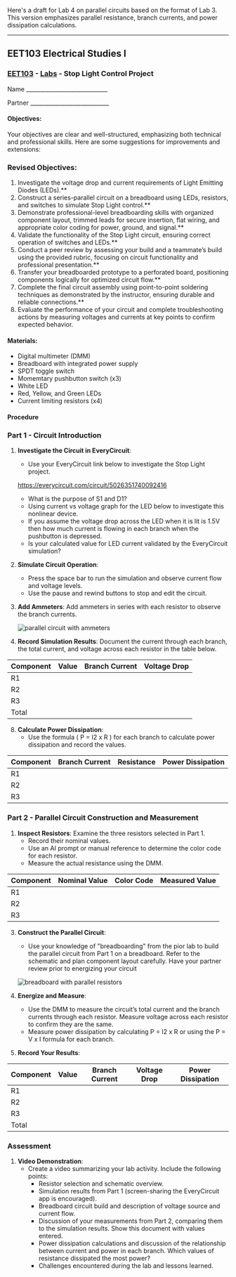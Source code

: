 Here's a draft for Lab 4 on parallel circuits based on the format of Lab 3. This version emphasizes parallel resistance, branch currents, and power dissipation calculations.

---

## EET103 Electrical Studies I

### [EET103](../../) - [Labs](../) - Stop Light Control Project

Name _____________________________

Partner ____________________________

#### Objectives: 
Your objectives are clear and well-structured, emphasizing both technical and professional skills. Here are some suggestions for improvements and extensions:

### Revised Objectives:
1. Investigate the voltage drop and current requirements of Light Emitting Diodes (LEDs).**
2. Construct a series-parallel circuit on a breadboard using LEDs, resistors, and switches to simulate Stop Light control.**
3. Demonstrate professional-level breadboarding skills with organized component layout, trimmed leads for secure insertion, flat wiring, and appropriate color coding for power, ground, and signal.**
4. Validate the functionality of the Stop Light circuit, ensuring correct operation of switches and LEDs.**
5. Conduct a peer review by assessing your build and a teammate’s build using the provided rubric, focusing on circuit functionality and professional presentation.**
6. Transfer your breadboarded prototype to a perforated board, positioning components logically for optimized circuit flow.**
7. Complete the final circuit assembly using point-to-point soldering techniques as demonstrated by the instructor, ensuring durable and reliable connections.**
8. Evaluate the performance of your circuit and complete troubleshooting actions by measuring voltages and currents at key points to confirm expected behavior.


#### Materials: 
- Digital multimeter (DMM)
- Breadboard with integrated power supply
- SPDT toggle switch
- Momemtary pushbutton switch (x3)
- White LED
- Red, Yellow, and Green LEDs
- Current limiting resistors (x4)

#### Procedure

### Part 1 - Circuit Introduction

1. **Investigate the Circuit in EveryCircuit**:
   - Use your EveryCircuit link below to investigate the Stop Light project. 
   
   https://everycircuit.com/circuit/5026351740092416

   - What is the purpose of S1 and D1?
   - Using current vs voltage graph for the LED below to investigate this nonlinear device. 
   - If you assume the voltage drop across the LED when it is lit is 1.5V then how much current is flowing in each branch when the pushbutton is depressed.
   - Is your calculated value for LED current validated by the EveryCircuit simulation?
   
5. **Simulate Circuit Operation**:
   - Press the space bar to run the simulation and observe current flow and voltage levels.
   - Use the pause and rewind buttons to stop and edit the circuit.

6. **Add Ammeters**: Add ammeters in series with each resistor to observe the branch currents.

    ![parallel circuit with ammeters](parallel_with_ammeters.png)

7. **Record Simulation Results**: Document the current through each branch, the total current, and voltage across each resistor in the table below.

| Component | Value | Branch Current | Voltage Drop |
|-----------|-------|----------------|--------------|
| R1        |       |                |              |
| R2        |       |                |              |
| R3        |       |                |              |
| Total     |       |                |              |

8. **Calculate Power Dissipation**:
   - Use the formula ( P = I<super>2</super> x R ) for each branch to calculate power dissipation and record the values.

| Component | Branch Current | Resistance | Power Dissipation |
|-----------|----------------|------------|-------------------|
| R1        |                |            |                   |
| R2        |                |            |                   |
| R3        |                |            |                   |

### Part 2 - Parallel Circuit Construction and Measurement

1. **Inspect Resistors**: Examine the three resistors selected in Part 1.
   - Record their nominal values.
   - Use an AI prompt or manual reference to determine the color code for each resistor.
   - Measure the actual resistance using the DMM.

| Component | Nominal Value | Color Code | Measured Value |
|-----------|---------------|------------|----------------|
| R1        |               |            |                |
| R2        |               |            |                |
| R3        |               |            |                |

3. **Construct the Parallel Circuit**:
   - Use your knowledge of "breadboarding" from the pior lab to build the parallel circuit from Part 1 on a breadboard. Refer to the schematic and plan component layout carefully. Have your partner review prior to energizing your circuit

    ![breadboard with parallel resistors](breadboard_parallel.png)

5. **Energize and Measure**:
   - Use the DMM to measure the circuit’s total current and the branch currents through each resistor. Measure voltage across each resistor to confirm they are the same.
   - Measure power dissipation by calculating P = I<super>2</super> x R or using the  P = V x I formula for each branch.

6. **Record Your Results**:

| Component | Value | Branch Current | Voltage Drop | Power Dissipation |
|-----------|-------|----------------|--------------|-------------------|
| R1        |       |                |              |                   |
| R2        |       |                |              |                   |
| R3        |       |                |              |                   |
| Total     |       |                |              |                   |

### Assessment

1. **Video Demonstration**:
   - Create a video summarizing your lab activity. Include the following points:
     - Resistor selection and schematic overview.
     - Simulation results from Part 1 (screen-sharing the EveryCircuit app is encouraged).
     - Breadboard circuit build and description of voltage source and current flow.
     - Discussion of your measurements from Part 2, comparing them to the simulation results. Show this document with values entered.
     - Power dissipation calculations and discussion of the relationship between current and power in each branch. Which values of resistance dissipated the most power?
     - Challenges encountered during the lab and lessons learned.

